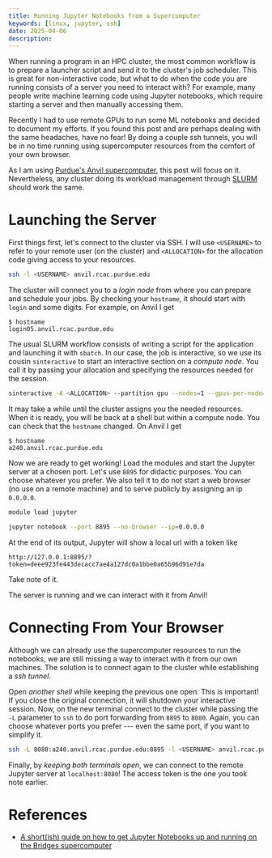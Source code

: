 ```yaml
---
title: Running Jupyter Notebooks from a Supercomputer
keywords: [linux, jupyter, ssh]
date: 2025-04-06
description:
---
```


When running a program in an HPC cluster,
the most common workflow is to prepare a launcher script and send it to the cluster's job scheduler.
This is great for non-interactive code,
but what to do when the code you are running consists of a server you need to interact with?
For example, many people write machine learning code using Jupyter notebooks,
which require starting a server and then manually accessing them.

Recently I had to use remote GPUs to run some ML notebooks and decided to document my efforts.
If you found this post and are perhaps dealing with the same headaches, have no fear!
By doing a couple ssh tunnels,
you will be in no time running using supercomputer resources from the comfort of your own browser.

As I am using [Purdue's Anvil supercomputer](https://www.rcac.purdue.edu/anvil),
this post will focus on it.
Nevertheless, any cluster doing its workload management
through [SLURM](https://slurm.schedmd.com/overview.html) should work the same.

Launching the Server
====================

First things first, let's connect to the cluster via SSH.
I will use `<USERNAME>` to refer to your remote user (on the cluster)
and `<ALLOCATION>` for the allocation code giving access to your resources.

```sh
ssh -l <USERNAME> anvil.rcac.purdue.edu
```

The cluster will connect you to a _login node_ from where you can
prepare and schedule your jobs.
By checking your `hostname`,
it should start with `login` and some digits.
For example, on Anvil I get

    $ hostname
    login05.anvil.rcac.purdue.edu

The usual SLURM workflow consists of writing a script for the application
and launching it with `sbatch`.
In our case, the job is interactive,
so we use its cousin `sinteractive` to start an interactive section on a _compute node_.
You call it by passing your allocation and specifying the resources needed for the session.

```sh
sinteractive -A <ALLOCATION> --partition gpu --nodes=1 --gpus-per-node=1 --time=3:00:00
```

It may take a while until the cluster assigns you the needed resources.
When it is ready, you will be back at a shell but within a compute node.
You can check that the `hostname` changed. On Anvil I get

    $ hostname
    a240.anvil.rcac.purdue.edu

Now we are ready to get working!
Load the modules and start the Jupyter server at a chosen port.
Let's use `8895` for didactic purposes. You can choose whatever you prefer.
We also tell it to do not start a web browser (no use on a remote machine)
and to serve publicly by assigning an ip `0.0.0.0`.


```sh
module load jupyter

jupyter notebook --port 8895 --no-browser --ip=0.0.0.0
```

At the end of its output,
Jupyter will show a local url with a token like

    http://127.0.0.1:8895/?token=deee923fe443decacc7ae4a127dc0a1bbe0a65b96d91e7da

Take note of it.

The server is running and we can interact with it from Anvil!

Connecting From Your Browser
============================

Although we can already use the supercomputer resources to run the notebooks,
we are still missing a way to interact with it from our own machines.
The solution is to connect again to the cluster while establishing a _ssh tunnel_.

Open _another shell_ while keeping the previous one open. This is important!
If you close the original connection, it will shutdown your interactive session.
Now, on the new terminal connect to the cluster while passing the `-L` parameter to `ssh`
to do port forwarding from `8895` to `8080`.
Again, you can choose whatever ports you prefer --- even the same port, if you want to simplify it. 

```sh
ssh -L 8080:a240.anvil.rcac.purdue.edu:8895 -l <USERNAME> anvil.rcac.purdue.edu
```

Finally, by _keeping both terminals open_,
we can connect to the remote Jupyter server at `localhost:8080`!
The access token is the one you took note earlier.

References
==========

- [A short(ish) guide on how to get Jupyter Notebooks up and running on the Bridges supercomputer](https://gist.github.com/mcburton/d80e4395cd82737d3677c570aa31ee40)
